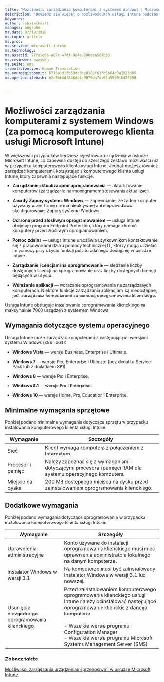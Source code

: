 ```yaml
---
title: "Możliwości zarządzania komputerami z systemem Windows | Microsoft Intune"
description: "Dowiedz się więcej o możliwościach usługi Intune podczas zarządzania komputerami z systemem Windows przy użyciu oprogramowania klienckiego usługi Intune."
keywords: 
author: robstackmsft
manager: angrobe
ms.date: 07/19/2016
ms.topic: article
ms.prod: 
ms.service: microsoft-intune
ms.technology: 
ms.assetid: 77fa5c66-a87c-47df-964c-800eea509b33
ms.reviewer: owenyen
ms.suite: ems
translationtype: Human Translation
ms.sourcegitcommit: 6716a3d1fb53dc3de0189f637d5664d0a2023d05
ms.openlocfilehash: b2e5b04df846db1a0076da7db63a5906fbd25558


---
```


# Możliwości zarządzania komputerami z systemem Windows (za pomocą komputerowego klienta usługi Microsoft Intune)
W większości przypadków będziesz rejestrować urządzenia w usłudze Microsoft Intune, co zapewnia dostęp do szerszego zestawu możliwości niż w przypadku komputerowego klienta usługi Intune. Jednak możesz również zarządzać komputerami, korzystając z komputerowego klienta usługi Intune, który zapewnia następujące funkcje:

-   **Zarządzanie aktualizacjami oprogramowania** — aktualizowanie komputerów i zarządzanie harmonogramem stosowania aktualizacji.

-   **Zasady Zapory systemu Windows** — zapewnianie, że żaden komputer używany przez firmę nie ma nieaktywnej ani nieprawidłowo skonfigurowanej Zapory systemu Windows.

-   **Ochrona przed złośliwym oprogramowaniem** — usługa Intune obejmuje program Endpoint Protection, który pomaga chronić komputery przed złośliwym oprogramowaniem.

-   **Pomoc zdalna** — usługa Intune umożliwia użytkownikom kontaktowanie się z pracownikami działu pomocy technicznej IT, którzy mogą udzielać im pomocy przy użyciu funkcji pulpitu zdalnego dostępnej w usłudze Intune <!--- (requires TeamViewer software)--->.

-   **Zarządzanie licencjami na oprogramowanie** — śledzenie liczby dostępnych licencji na oprogramowanie oraz liczby dostępnych licencji będących w użyciu.
-   **Wdrażanie aplikacji** — wdrażanie oprogramowania na zarządzanych komputerach. Niektóre funkcje zarządzania aplikacjami są niedostępne, jeśli zarządzasz komputerami za pomocą oprogramowania klienckiego.


Usługa Intune obsługuje instalowanie oprogramowania klienckiego na maksymalnie 7000 urządzeń z systemem Windows.

## Wymagania dotyczące systemu operacyjnego
Usługa Intune może zarządzać komputerami z następującymi wersjami systemu Windows (x86 i x64):


-   **Windows Vista** — wersje Business, Enterprise i Ultimate.

-   **Windows 7** — wersje Pro, Enterprise i Ultimate (bez dodatku Service Pack lub z dodatkiem SP1).

-   **Windows 8** — wersje Pro i Enterprise.

-   **Windows 8.1** — wersje Pro i Enterprise.

- **Windows 10** — wersje Home, Pro, Education i Enterprise.


## Minimalne wymagania sprzętowe
Poniżej podano minimalne wymagania dotyczące sprzętu w przypadku instalowania komputerowego klienta usługi Intune:

|Wymaganie|Szczegóły|
|---------------|--------------------|
|Sieć|Klient wymaga komputera z połączeniem z Internetem.|
|Procesor i pamięć|Należy zapoznać się z wymaganiami dotyczącymi procesora i pamięci RAM dla systemu operacyjnego komputera.|
|Miejsce na dysku|200 MB dostępnego miejsca na dysku przed zainstalowaniem oprogramowania klienckiego.|

## Dodatkowe wymagania
Poniżej podano wymagania dotyczące oprogramowania w przypadku instalowania komputerowego klienta usługi Intune:

|Wymaganie|Szczegóły|
|---------------|--------------------|
|Uprawnienia administracyjne|Konto używane do instalacji oprogramowania klienckiego musi mieć uprawnienia administratora lokalnego na danym komputerze.|
|Instalator Windows w wersji 3.1|Na komputerze musi być zainstalowany Instalator Windows w wersji 3.1 lub nowszej.|
|Usunięcie niezgodnego oprogramowania klienckiego|Przed zainstalowaniem komputerowego oprogramowania klienckiego usługi Intune należy odinstalować następujące oprogramowanie klienckie z danego komputera:<br /><br />- Wszelkie wersje programu Configuration Manager<br />- Wszelkie wersje programu Microsoft Systems Management Server (SMS)|

### Zobacz także
[Możliwości zarządzania urządzeniami przenośnymi w usłudze Microsoft Intune](./mobile-device-management-capabilities-in-microsoft-intune.md)



<!--HONumber=Jul16_HO4-->


